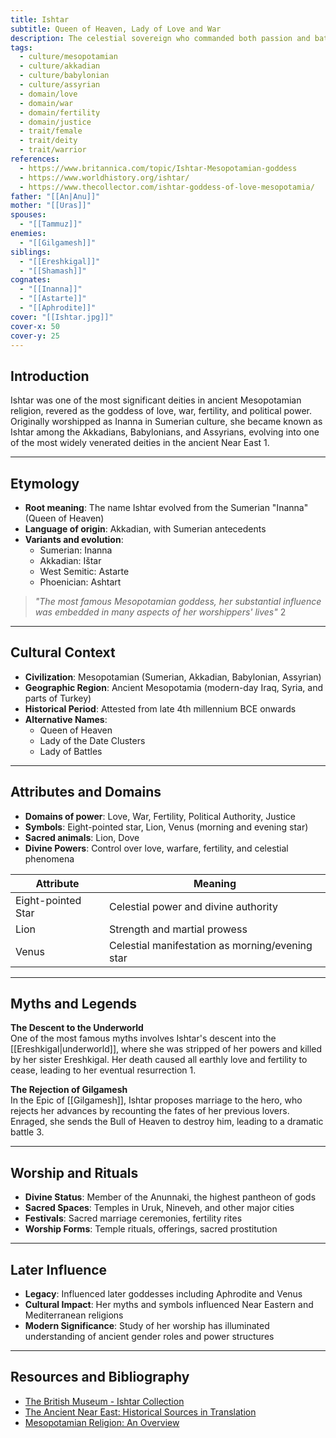 ```yaml
---
title: Ishtar
subtitle: Queen of Heaven, Lady of Love and War
description: The celestial sovereign who commanded both passion and battle, bridging heaven and earth through her divine power
tags:
  - culture/mesopotamian
  - culture/akkadian
  - culture/babylonian
  - culture/assyrian
  - domain/love
  - domain/war
  - domain/fertility
  - domain/justice
  - trait/female
  - trait/deity
  - trait/warrior
references:
  - https://www.britannica.com/topic/Ishtar-Mesopotamian-goddess
  - https://www.worldhistory.org/ishtar/
  - https://www.thecollector.com/ishtar-goddess-of-love-mesopotamia/
father: "[[An|Anu]]"
mother: "[[Uras]]"
spouses:
  - "[[Tammuz]]"
enemies:
  - "[[Gilgamesh]]"
siblings:
  - "[[Ereshkigal]]"
  - "[[Shamash]]"
cognates:
  - "[[Inanna]]"
  - "[[Astarte]]"
  - "[[Aphrodite]]"
cover: "[[Ishtar.jpg]]"
cover-x: 50
cover-y: 25
---
```

## Introduction
Ishtar was one of the most significant deities in ancient Mesopotamian religion, revered as the goddess of love, war, fertility, and political power. Originally worshipped as Inanna in Sumerian culture, she became known as Ishtar among the Akkadians, Babylonians, and Assyrians, evolving into one of the most widely venerated deities in the ancient Near East <mcreference link="https://www.britannica.com/topic/Ishtar-Mesopotamian-goddess" index="1">1</mcreference>.

---

## Etymology

- **Root meaning**: The name Ishtar evolved from the Sumerian "Inanna" (Queen of Heaven)
- **Language of origin**: Akkadian, with Sumerian antecedents
- **Variants and evolution**: 
  - Sumerian: Inanna
  - Akkadian: Ištar
  - West Semitic: Astarte
  - Phoenician: Ashtart

> _"The most famous Mesopotamian goddess, her substantial influence was embedded in many aspects of her worshippers' lives"_ <mcreference link="https://www.worldhistory.org/ishtar/" index="2">2</mcreference>

---

## Cultural Context

- **Civilization**: Mesopotamian (Sumerian, Akkadian, Babylonian, Assyrian)
- **Geographic Region**: Ancient Mesopotamia (modern-day Iraq, Syria, and parts of Turkey)
- **Historical Period**: Attested from late 4th millennium BCE onwards
- **Alternative Names**:
  - Queen of Heaven
  - Lady of the Date Clusters
  - Lady of Battles

---

## Attributes and Domains

- **Domains of power**: Love, War, Fertility, Political Authority, Justice
- **Symbols**: Eight-pointed star, Lion, Venus (morning and evening star)
- **Sacred animals**: Lion, Dove
- **Divine Powers**: Control over love, warfare, fertility, and celestial phenomena

| Attribute | Meaning |
|-----------|----------|
| Eight-pointed Star | Celestial power and divine authority |
| Lion | Strength and martial prowess |
| Venus | Celestial manifestation as morning/evening star |

---

## Myths and Legends

**The Descent to the Underworld**  
One of the most famous myths involves Ishtar's descent into the [[Ereshkigal|underworld]], where she was stripped of her powers and killed by her sister Ereshkigal. Her death caused all earthly love and fertility to cease, leading to her eventual resurrection <mcreference link="https://www.britannica.com/topic/Ishtar-Mesopotamian-goddess" index="1">1</mcreference>.

**The Rejection of Gilgamesh**  
In the Epic of [[Gilgamesh]], Ishtar proposes marriage to the hero, who rejects her advances by recounting the fates of her previous lovers. Enraged, she sends the Bull of Heaven to destroy him, leading to a dramatic battle <mcreference link="https://www.thecollector.com/ishtar-goddess-of-love-mesopotamia/" index="3">3</mcreference>.

---

## Worship and Rituals

- **Divine Status**: Member of the Anunnaki, the highest pantheon of gods
- **Sacred Spaces**: Temples in Uruk, Nineveh, and other major cities
- **Festivals**: Sacred marriage ceremonies, fertility rites
- **Worship Forms**: Temple rituals, offerings, sacred prostitution

---

## Later Influence

- **Legacy**: Influenced later goddesses including Aphrodite and Venus
- **Cultural Impact**: Her myths and symbols influenced Near Eastern and Mediterranean religions
- **Modern Significance**: Study of her worship has illuminated understanding of ancient gender roles and power structures

---

## Resources and Bibliography

- [The British Museum - Ishtar Collection](https://www.britishmuseum.org)
- [The Ancient Near East: Historical Sources in Translation](https://www.worldhistory.org/ishtar/)
- [Mesopotamian Religion: An Overview](https://www.britannica.com/topic/Ishtar-Mesopotamian-goddess)